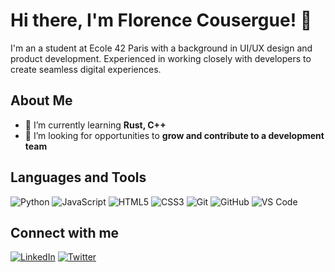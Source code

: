 # Hi there, I'm Florence Cousergue! 👋

I'm an a student at Ecole 42 Paris with a background in UI/UX design and product development. Experienced in working closely with
developers to create seamless digital experiences.

## About Me

- 🌱 I’m currently learning **Rust, C++**
- 👯 I’m looking for opportunities to **grow and contribute to a development team**

## Languages and Tools

![Python](https://img.shields.io/badge/-C++-000?&logo=C++)
![JavaScript](https://img.shields.io/badge/-JavaScript-000?&logo=JavaScript)
![HTML5](https://img.shields.io/badge/-HTML5-000?&logo=HTML5)
![CSS3](https://img.shields.io/badge/-CSS3-000?&logo=CSS3)
![Git](https://img.shields.io/badge/-Git-000?&logo=Git)
![GitHub](https://img.shields.io/badge/-GitHub-000?&logo=GitHub)
![VS Code](https://img.shields.io/badge/-VS%20Code-000?&logo=Visual%20Studio%20Code)

## Connect with me

[![LinkedIn](https://img.shields.io/badge/LinkedIn-000?style=flat&logo=linkedin)](https://linkedin.com/in/florencecousergue)
[![Twitter](https://img.shields.io/badge/Twitter-000?style=flat&logo=twitter)](https://twitter.com/florcous)

<!--
**whoatebambi/whoatebambi** is a ✨ _special_ ✨ repository because its `README.md` (this file) appears on your GitHub profile.

Here are some ideas to get you started:

- 🔭 I’m currently working on ...
- 🌱 I’m currently learning ...
- 👯 I’m looking to collaborate on ...
- 🤔 I’m looking for help with ...
- 💬 Ask me about ...
- 📫 How to reach me: ...
- 😄 Pronouns: ...
- ⚡ Fun fact: ...
-->
